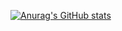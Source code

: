 [![Anurag's GitHub stats](https://github-readme-stats.vercel.app/api?username=69ShadesOfPeanut&count_private=true)](https://github.com/anuraghazra/github-readme-stats)
